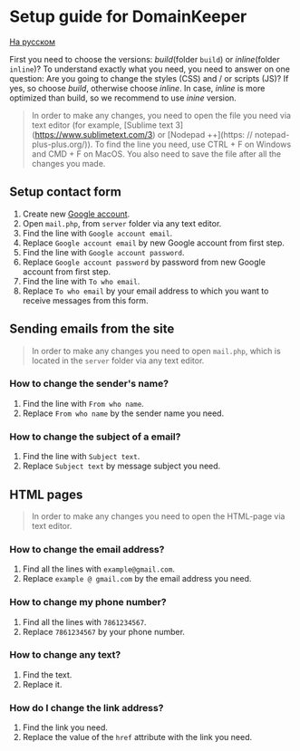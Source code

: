 # Setup guide for DomainKeeper

[На русском](https://github.com/SilencerWeb/domainkeeper-guide/blob/master/Russian.md)

First you need to choose the versions: *build*(folder `build`) or *inline*(folder `inline`)? 
To understand exactly what you need, you need to answer on one question: Are you going to change the styles (CSS) and / or scripts (JS)?
If yes, so choose *build*, otherwise choose *inline*. In case, *inline* is more optimized than build, so we recommend to use *inine* version.

> In order to make any changes, you need to open the file you need via text editor (for example, [Sublime text 3] (https://www.sublimetext.com/3) or [Nodepad ++](https: // notepad- plus-plus.org/)).
To find the line you need, use CTRL + F on Windows and CMD + F on MacOS. You also need to save the file after all the changes you made.


## Setup contact form

1. Create new [Google account](https://accounts.google.com/SignUp).
2. Open `mail.php`, from `server` folder via any text editor.
3. Find the line with `Google account email`.
4. Replace `Google account email` by new Google account from first step.
5. Find the line with `Google account password`.
6. Replace `Google account password` by password from new Google account from first step.
7. Find the line with `To who email`.
8. Replace `To who email` by your email address to which you want to receive messages from this form.


## Sending emails from the site
> In order to make any changes you need to open `mail.php`, which is located in the `server` folder via any text editor.

### How to change the sender's name?
1. Find the line with `From who name`.
2. Replace `From who name` by the sender name you need.

### How to change the subject of a email?
1. Find the line with `Subject text`.
2. Replace `Subject text` by message subject you need.


## HTML pages
> In order to make any changes you need to open the HTML-page via text editor.

### How to change the email address?
1. Find all the lines with `example@gmail.com`.
2. Replace `example @ gmail.com` by the email address you need.
   
### How to change my phone number?
1. Find all the lines with `7861234567`.
2. Replace `7861234567` by your phone number.
   
### How to change any text?
1. Find the text.
2. Replace it.
  
### How do I change the link address?
1. Find the link you need.
2. Replace the value of the `href` attribute with the link you need. 
